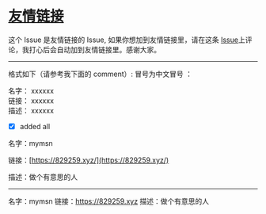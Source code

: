 # [友情链接](https://github.com/jaaleng/jaaleng.github.io/issues/161)

 这个 Issue 是友情链接的 Issue, 如果你想加到友情链接里，请在这条  [Issue](https://github.com/jaaleng/jaaleng.github.io/issues/161 )上评论，我打心后会自动加到友情链接里。感谢大家。

---

 格式如下（请参考我下面的 comment）: 
冒号为中文冒号 ：
 >
名字： xxxxxx  
链接： xxxxxx  
描述： xxxxxx  
 
 * [x]  added all     
 

名字：mymsn  

链接：[https://829259.xyz/](https://829259.xyz/)  

描述：做个有意思的人


---

名字：mymsn
链接：https://829259.xyz
描述：做个有意思的人